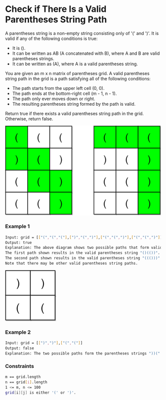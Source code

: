 # Check if There Is a Valid Parentheses String Path

A parentheses string is a non-empty string consisting only of '(' and ')'. It is valid if any of the following conditions is true:

- It is ().
- It can be written as AB (A concatenated with B), where A and B are valid parentheses strings.
- It can be written as (A), where A is a valid parentheses string.

You are given an m x n matrix of parentheses grid. A valid parentheses string path in the grid is a path satisfying all of the following conditions:

- The path starts from the upper left cell (0, 0).
- The path ends at the bottom-right cell (m - 1, n - 1).
- The path only ever moves down or right.
- The resulting parentheses string formed by the path is valid.

Return true if there exists a valid parentheses string path in the grid. Otherwise, return false.

[![example1drawio](example1drawio.png)]()
### Example 1
```sh
Input: grid = [["(","(","("],[")","(",")"],["(","(",")"],["(","(",")"]]
Output: true
Explanation: The above diagram shows two possible paths that form valid parentheses strings.
The first path shown results in the valid parentheses string "()(())".
The second path shown results in the valid parentheses string "((()))".
Note that there may be other valid parentheses string paths.
```

[![example2drawio](example2drawio.png)]()
### Example 2
```sh
Input: grid = [[")",")"],["(","("]]
Output: false
Explanation: The two possible paths form the parentheses strings "))(" and ")((". Since neither of them are valid parentheses strings, we return false.
```

### Constraints
```sh
m == grid.length
n == grid[i].length
1 <= m, n <= 100
grid[i][j] is either '(' or ')'.
```

